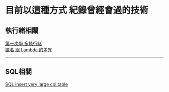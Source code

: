 # 目前以這種方式 紀錄曾經會過的技術


## 執行緒相關
[第一次學 多執行緒](/multithreading/multithreading.md)  
[匿名 跟 Lambda  的差異](/Anonymous_Lambda/Anonymous_Lambda.md)  

---
## SQL相關
[SQL insert very large col table](/SQL/SQL.md)  